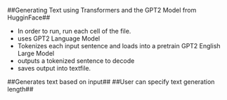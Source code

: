 ##Generating Text using Transformers and the GPT2 Model from HugginFace##

- In order to run, run each cell of the file. 
- uses GPT2 Language Model 
- Tokenizes each input sentence and loads into a pretrain GPT2 English Large Model 
- outputs a tokenized sentence to decode
- saves output into textfile.

##Generates text based on input##
##User can specify text generation length##
